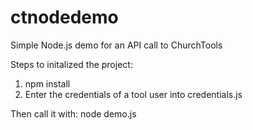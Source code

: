 # ctnodedemo
Simple Node.js demo for an API call to ChurchTools

Steps to initalized the project:
1) npm install
2) Enter the credentials of a tool user into credentials.js

Then call it with:
node demo.js

